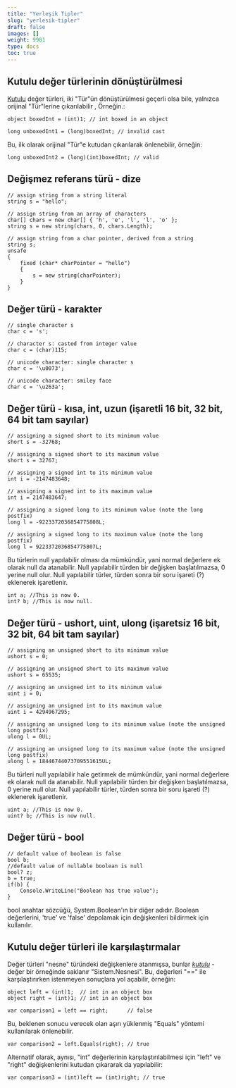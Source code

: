 ```yaml
---
title: "Yerleşik Tipler"
slug: "yerlesik-tipler"
draft: false
images: []
weight: 9981
type: docs
toc: true
---
```


## Kutulu değer türlerinin dönüştürülmesi
[Kutulu](https://msdn.microsoft.com/en-GB/library/yz2be5wk.aspx) değer türleri, iki "Tür"ün dönüştürülmesi geçerli olsa bile, yalnızca orijinal "Tür"lerine çıkarılabilir , Örneğin.:

    object boxedInt = (int)1; // int boxed in an object

    long unboxedInt1 = (long)boxedInt; // invalid cast

Bu, ilk olarak orijinal "Tür"e kutudan çıkarılarak önlenebilir, örneğin:

    long unboxedInt2 = (long)(int)boxedInt; // valid

## Değişmez referans türü - dize
    // assign string from a string literal
    string s = "hello";

    // assign string from an array of characters
    char[] chars = new char[] { 'h', 'e', 'l', 'l', 'o' };
    string s = new string(chars, 0, chars.Length);

    // assign string from a char pointer, derived from a string
    string s;
    unsafe
    {
        fixed (char* charPointer = "hello")
        {
            s = new string(charPointer);
        }
    }


## Değer türü - karakter
    // single character s
    char c = 's';

    // character s: casted from integer value
    char c = (char)115;

    // unicode character: single character s
    char c = '\u0073';

    // unicode character: smiley face
    char c = '\u263a';

## Değer türü - kısa, int, uzun (işaretli 16 bit, 32 bit, 64 bit tam sayılar)
    // assigning a signed short to its minimum value
    short s = -32768;
    
    // assigning a signed short to its maximum value
    short s = 32767;
    
    // assigning a signed int to its minimum value
    int i = -2147483648;
    
    // assigning a signed int to its maximum value
    int i = 2147483647;
    
    // assigning a signed long to its minimum value (note the long postfix)
    long l = -9223372036854775808L;
    
    // assigning a signed long to its maximum value (note the long postfix)
    long l = 9223372036854775807L;

Bu türlerin null yapılabilir olması da mümkündür, yani normal değerlere ek olarak null da atanabilir. Null yapılabilir türden bir değişken başlatılmazsa, 0 yerine null olur. Null yapılabilir türler, türden sonra bir soru işareti (?) eklenerek işaretlenir.

    int a; //This is now 0.
    int? b; //This is now null.

## Değer türü - ushort, uint, ulong (işaretsiz 16 bit, 32 bit, 64 bit tam sayılar)
    // assigning an unsigned short to its minimum value
    ushort s = 0;
    
    // assigning an unsigned short to its maximum value
    ushort s = 65535;
    
    // assigning an unsigned int to its minimum value
    uint i = 0;
    
    // assigning an unsigned int to its maximum value
    uint i = 4294967295;
    
    // assigning an unsigned long to its minimum value (note the unsigned long postfix)
    ulong l = 0UL;
    
    // assigning an unsigned long to its maximum value (note the unsigned long postfix)
    ulong l = 18446744073709551615UL;

Bu türleri null yapılabilir hale getirmek de mümkündür, yani normal değerlere ek olarak null da atanabilir. Null yapılabilir türden bir değişken başlatılmazsa, 0 yerine null olur. Null yapılabilir türler, türden sonra bir soru işareti (?) eklenerek işaretlenir.

    uint a; //This is now 0.
    uint? b; //This is now null.

## Değer türü - bool
    // default value of boolean is false
    bool b;
    //default value of nullable boolean is null
    bool? z;
    b = true;
    if(b) {
        Console.WriteLine("Boolean has true value");
    }

bool anahtar sözcüğü, System.Boolean'ın bir diğer adıdır. Boolean değerlerini, 'true' ve 'false' depolamak için değişkenleri bildirmek için kullanılır.

## Kutulu değer türleri ile karşılaştırmalar
Değer türleri "nesne" türündeki değişkenlere atanmışsa, bunlar [*kutulu*](https://msdn.microsoft.com/en-GB/library/yz2be5wk.aspx) - değer bir örneğinde saklanır "Sistem.Nesnesi". Bu, değerleri "==" ile karşılaştırırken istenmeyen sonuçlara yol açabilir, örneğin:

    object left = (int)1;  // int in an object box
    object right = (int)1; // int in an object box

    var comparison1 = left == right;      // false

Bu, beklenen sonucu verecek olan aşırı yüklenmiş "Equals" yöntemi kullanılarak önlenebilir.

    var comparison2 = left.Equals(right); // true

Alternatif olarak, aynısı, "int" değerlerinin karşılaştırılabilmesi için "left" ve "right" değişkenlerini kutudan çıkararak da yapılabilir:

    var comparison3 = (int)left == (int)right; // true

